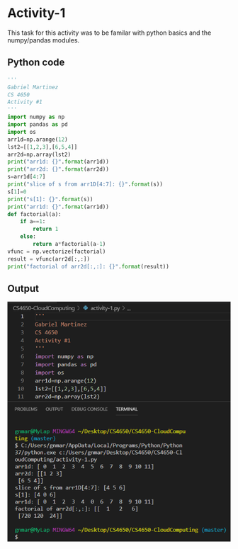 # Activity-1
This task for this activity was to be familar with python basics and the numpy/pandas modules.

## Python code
```python
'''
Gabriel Martinez
CS 4650
Activity #1
'''
import numpy as np
import pandas as pd
import os
arr1d=np.arange(12)
lst2=[[1,2,3],[6,5,4]]
arr2d=np.array(lst2)
print("arr1d: {}".format(arr1d))
print("arr2d: {}".format(arr2d))
s=arr1d[4:7]
print("slice of s from arr1D[4:7]: {}".format(s))
s[1]=0
print("s[1]: {}".format(s))
print("arr1d: {}".format(arr1d))
def factorial(a):
    if a==1:
        return 1
    else:
        return a*factorial(a-1)
vfunc = np.vectorize(factorial)
result = vfunc(arr2d[:,:]) 
print("factorial of arr2d[:,:]: {}".format(result))
```

## Output
![Output code](./activity-1.png)
